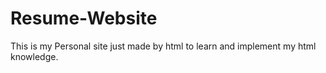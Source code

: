 # Resume-Website

This is my Personal site just made by html to learn and implement my html knowledge.
